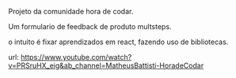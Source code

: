 Projeto da comunidade hora de codar.

Um formulario de feedback de produto multsteps.

o intuito é fixar aprendizados em react, fazendo uso de bibliotecas.


url: https://www.youtube.com/watch?v=PRSruHX_eig&ab_channel=MatheusBattisti-HoradeCodar